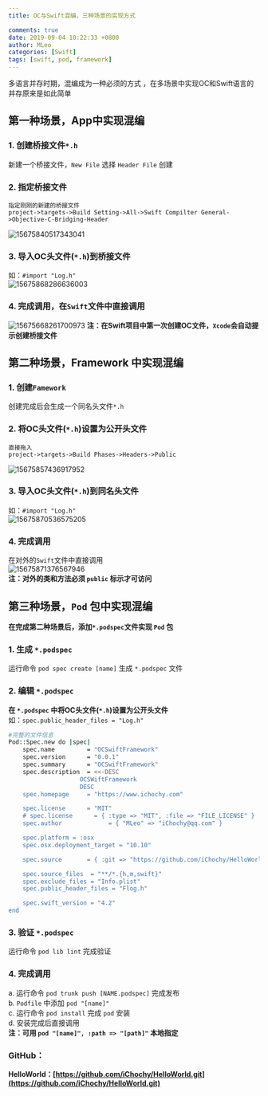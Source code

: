 ```yaml
---
title: OC与Swift混编，三种场景的实现方式

comments: true
date: 2019-09-04 10:22:33 +0800
author: MLeo
categories: [Swift] 
tags: [swift, pod, framework]
---
```


多语言并存时期，混编成为一种必须的方式 ，在多场景中实现OC和Swift语言的并存原来是如此简单

## 第一种场景，App中实现混编  

### 1. 创建桥接文件`*.h`  
新建一个桥接文件，`New File` 选择 `Header File` 创建

### 2. 指定桥接文件  
```
指定刚刚的新建的桥接文件  
project->targets->Build Setting->All->Swift Compilter General->Objective-C-Bridging-Header
```
![15675840517343041](https://images.ichochy.com/15675840517343041.png)

### 3. 导入OC头文件(`*.h`)到桥接文件  
如：`#import "Log.h"`  
![15675868286636003](https://images.ichochy.com/15675868286636003.png)  

### 4. 完成调用，在`Swift`文件中直接调用 

![15675668261700973](https://images.ichochy.com/15675668261700973.png)
**注：在Swift项目中第一次创建OC文件，`Xcode`会自动提示创建桥接文件**  

## 第二种场景，Framework 中实现混编  
### 1. 创建`Famework`  
创建完成后会生成一个同名头文件`*.h`
### 2. 将OC头文件(`*.h`)设置为公开头文件  
```
直接拖入
project->targets->Build Phases->Headers->Public
```  
![15675857436917952](https://images.ichochy.com/15675857436917952.png)
### 3. 导入OC头文件(`*.h`)到同名头文件  
如：`#import "Log.h"`  
![15675870536575205](https://images.ichochy.com/15675870536575205.png)  
### 4. 完成调用  
在对外的`Swift`文件中直接调用  
![15675871376567946](https://images.ichochy.com/15675871376567946.png)  
**注：对外的类和方法必须 `public` 标示才可访问**

## 第三种场景，`Pod` 包中实现混编  
**在完成第二种场景后，添加`*.podspec`文件实现 `Pod` 包**  
### 1. 生成 `*.podspec`   
运行命令 `pod spec create [name]` 生成 `*.podspec` 文件
### 2. 编辑 `*.podspec`  
**在 `*.podspec` 中将OC头文件(`*.h`)设置为公开头文件**  
如：`spec.public_header_files = "Log.h"`

```bash
#完整的文件信息
Pod::Spec.new do |spec|
    spec.name         = "OCSwiftFramework"
    spec.version      = "0.0.1"
    spec.summary      = "OCSwiftFramework"
    spec.description  = <<-DESC
                    OCSWiftFramework
                    DESC
    spec.homepage     = "https://www.ichochy.com"

    spec.license      = "MIT"
    # spec.license      = { :type => "MIT", :file => "FILE_LICENSE" }
    spec.author             = { "MLeo" => "iChochy@qq.com" }

    spec.platform = :osx
    spec.osx.deployment_target = "10.10"

    spec.source       = { :git => "https://github.com/iChochy/HelloWorld.git", :tag => "#{spec.version}" }

    spec.source_files  = "**/*.{h,m,swift}"
    spec.exclude_files = "Info.plist"
    spec.public_header_files = "Flog.h"

    spec.swift_version = "4.2"
end
```

### 3. 验证  `*.podspec`  
运行命令 `pod lib lint` 完成验证  

### 4. 完成调用  
a. 运行命令 `pod trunk push [NAME.podspec]` 完成发布  
b. `Podfile` 中添加 `pod "[name]"`  
c. 运行命令 `pod install` 完成 `pod` 安装  
d. 安装完成后直接调用  
**注：可用 `pod "[name]", :path => "[path]"` 本地指定**

### GitHub：  
**HelloWorld：[https://github.com/iChochy/HelloWorld.git](https://github.com/iChochy/HelloWorld.git)**